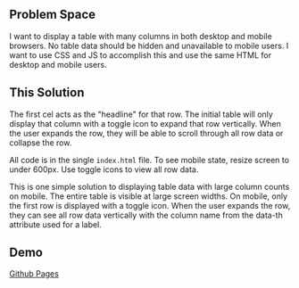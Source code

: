 ## Problem Space

I want to display a table with many columns in both desktop and mobile browsers. No table data should be hidden and unavailable to mobile users. I want to use CSS and JS to accomplish this and use the same HTML for desktop and mobile users.

## This Solution

The first cel acts as the "headline" for that row. The initial table will only display that column with a toggle icon to expand that row vertically. When the user expands the row, they will be able to scroll through all row data or collapse the row.

All code is in the single `index.html` file. To see mobile state, resize screen to under 600px. Use toggle icons to view all row data.

This is one simple solution to displaying table data with large column counts on mobile. The entire table is visible at large screen widths. On mobile, only the first row is displayed with a toggle icon. When the user expands the row, they can see all row data vertically with the column name from the data-th attribute used for a label.

## Demo

[Github Pages](https://slatron.github.io/responsive-table-demo/)

